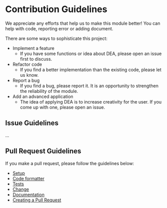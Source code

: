 # Contribution Guidelines
We appreciate any efforts that help us to make this module better!
You can help with code, reporting error or adding document.

There are some ways to sophisticate this project:
- Implement a feature
    - If you have some functions or idea about DEA, please open an issue first to discuss.
- Refactor code
    - If you find a better implementation than the existing code, please let us know.
- Report a bug
    - If you find a bug, please report it. It is an opportunity to strengthen the reliability of the module.
- Add an advanced application
    - The idea of applying DEA is to increase creativity for the user. If you come up with one, please open an issue.


## Issue Guidelines
...

## Pull Request Guidelines
If you make a pull request, please follow the guidelines below:

- [Setup](#setup-optuna)
- [Code formatter](#checking-the-format-coding-style-and-type-hints)
- [Tests](#unit-tests)
- [Change]()
- [Documentation](#documentation)
- [Creating a Pull Request](#creating-a-pull-request)
